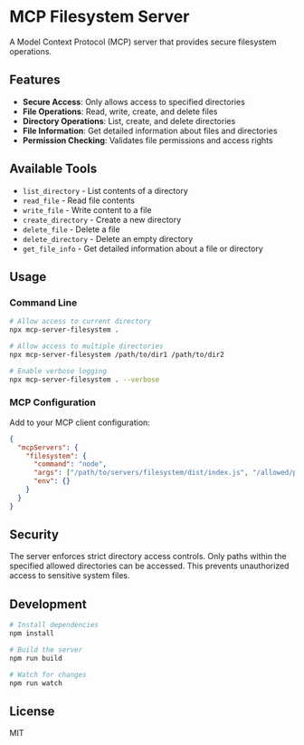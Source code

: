# MCP Filesystem Server

A Model Context Protocol (MCP) server that provides secure filesystem operations.

## Features

- **Secure Access**: Only allows access to specified directories
- **File Operations**: Read, write, create, and delete files
- **Directory Operations**: List, create, and delete directories
- **File Information**: Get detailed information about files and directories
- **Permission Checking**: Validates file permissions and access rights

## Available Tools

- `list_directory` - List contents of a directory
- `read_file` - Read file contents
- `write_file` - Write content to a file
- `create_directory` - Create a new directory
- `delete_file` - Delete a file
- `delete_directory` - Delete an empty directory
- `get_file_info` - Get detailed information about a file or directory

## Usage

### Command Line

```bash
# Allow access to current directory
npx mcp-server-filesystem .

# Allow access to multiple directories
npx mcp-server-filesystem /path/to/dir1 /path/to/dir2

# Enable verbose logging
npx mcp-server-filesystem . --verbose
```

### MCP Configuration

Add to your MCP client configuration:

```json
{
  "mcpServers": {
    "filesystem": {
      "command": "node",
      "args": ["/path/to/servers/filesystem/dist/index.js", "/allowed/path"],
      "env": {}
    }
  }
}
```

## Security

The server enforces strict directory access controls. Only paths within the specified allowed directories can be accessed. This prevents unauthorized access to sensitive system files.

## Development

```bash
# Install dependencies
npm install

# Build the server
npm run build

# Watch for changes
npm run watch
```

## License

MIT
